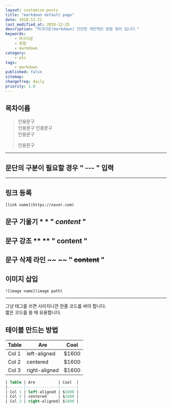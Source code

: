 ```yaml
---
layout: customize-posts
title: "markdown default page"
date: 2018-12-21
last_modified_at: 2018-12-25
description: "마크다운(markdown) 간단한 개인적인 문법 정리 입니다."
keywords:
    - 마크다운
    - 문법
    - markdown
category:
    - etc
tags:
    - markdown
published: false
sitemap:
changefreq: daily
priority: 1.0
---
```


## 목차이름

> 인용문구  
> 인용문구
> 인용문구  
> 인용문구
>
> 인용문구

---

## 문단의 구분이 필요할 경우 " --- " 입력

---

## 링크 등록 
```
[link name](https://naver.com)
```

## 문구 기울기     * *      " *content* "

## 문구 강조      ** ** " **content** "

## 문구 삭제 라인 ~~ ~~ " ~~content~~ "

## 이미지 삽입 

```
![image name](image path)
```
---

그냥 태그<a>를 쓰면 사라지니깐 한줄 코드를 써야</a> 합니다.  
짧은 코드를 쓸 때 유용합니다.

## 테이블 만드는 방법  

| Table | Are          | Cool  |
|-------|--------------|-------|
| Col 1 | left-aligned | $1600 |
| Col 2 | centered     | $1600 |
| Col 3 | right-aligned| $1600 |

```sql
| Table | Are          | Cool  |
|-------|--------------|-------|
| Col 1 | left-aligned | $1600 |
| Col 2 | centered     | $1600 |
| Col 3 | right-aligned| $1600 |
```


